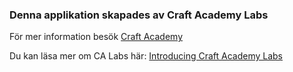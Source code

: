 ### Denna applikation skapades av Craft Academy Labs

För mer information besök [Craft Academy](https://craftacademy.se/)

Du kan läsa mer om CA Labs här: [Introducing Craft Academy Labs](https://blog.craftacademy.se/introducing-craft-academy-labs/)

